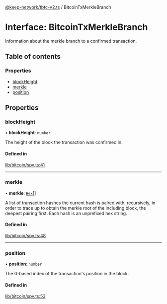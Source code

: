 [@keep-network/tbtc-v2.ts](../README.md) / BitcoinTxMerkleBranch

# Interface: BitcoinTxMerkleBranch

Information about the merkle branch to a confirmed transaction.

## Table of contents

### Properties

- [blockHeight](BitcoinTxMerkleBranch.md#blockheight)
- [merkle](BitcoinTxMerkleBranch.md#merkle)
- [position](BitcoinTxMerkleBranch.md#position)

## Properties

### blockHeight

• **blockHeight**: `number`

The height of the block the transaction was confirmed in.

#### Defined in

[lib/bitcoin/spv.ts:41](https://github.com/keep-network/tbtc-v2/blob/80605fcc/typescript/src/lib/bitcoin/spv.ts#L41)

___

### merkle

• **merkle**: [`Hex`](../classes/Hex.md)[]

A list of transaction hashes the current hash is paired with, recursively,
in order to trace up to obtain the merkle root of the including block,
the deepest pairing first. Each hash is an unprefixed hex string.

#### Defined in

[lib/bitcoin/spv.ts:48](https://github.com/keep-network/tbtc-v2/blob/80605fcc/typescript/src/lib/bitcoin/spv.ts#L48)

___

### position

• **position**: `number`

The 0-based index of the transaction's position in the block.

#### Defined in

[lib/bitcoin/spv.ts:53](https://github.com/keep-network/tbtc-v2/blob/80605fcc/typescript/src/lib/bitcoin/spv.ts#L53)
